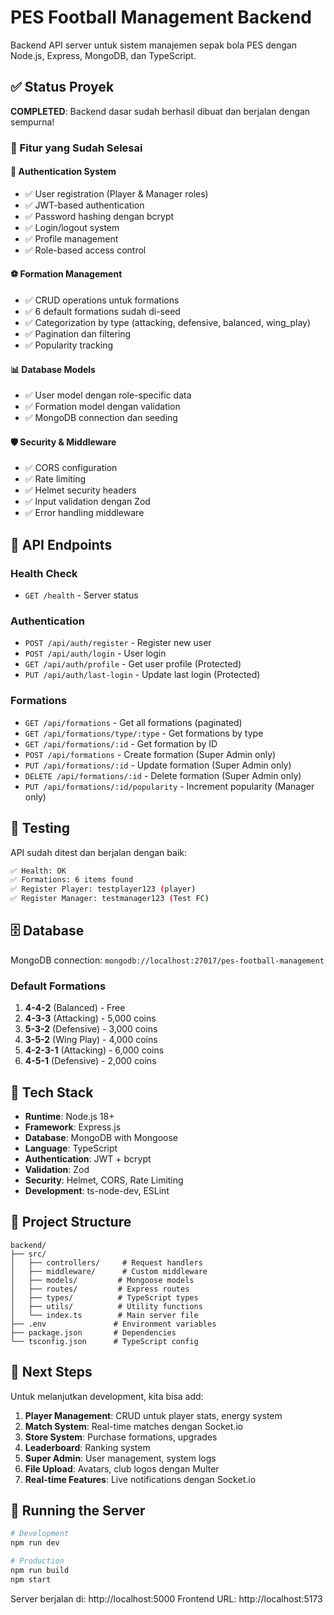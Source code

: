 # PES Football Management Backend

Backend API server untuk sistem manajemen sepak bola PES dengan Node.js, Express, MongoDB, dan TypeScript.

## ✅ Status Proyek

**COMPLETED**: Backend dasar sudah berhasil dibuat dan berjalan dengan sempurna!

### 🎯 Fitur yang Sudah Selesai

#### 🔐 Authentication System

- ✅ User registration (Player & Manager roles)
- ✅ JWT-based authentication
- ✅ Password hashing dengan bcrypt
- ✅ Login/logout system
- ✅ Profile management
- ✅ Role-based access control

#### ⚽ Formation Management

- ✅ CRUD operations untuk formations
- ✅ 6 default formations sudah di-seed
- ✅ Categorization by type (attacking, defensive, balanced, wing_play)
- ✅ Pagination dan filtering
- ✅ Popularity tracking

#### 📊 Database Models

- ✅ User model dengan role-specific data
- ✅ Formation model dengan validation
- ✅ MongoDB connection dan seeding

#### 🛡️ Security & Middleware

- ✅ CORS configuration
- ✅ Rate limiting
- ✅ Helmet security headers
- ✅ Input validation dengan Zod
- ✅ Error handling middleware

## 🚀 API Endpoints

### Health Check

- `GET /health` - Server status

### Authentication

- `POST /api/auth/register` - Register new user
- `POST /api/auth/login` - User login
- `GET /api/auth/profile` - Get user profile (Protected)
- `PUT /api/auth/last-login` - Update last login (Protected)

### Formations

- `GET /api/formations` - Get all formations (paginated)
- `GET /api/formations/type/:type` - Get formations by type
- `GET /api/formations/:id` - Get formation by ID
- `POST /api/formations` - Create formation (Super Admin only)
- `PUT /api/formations/:id` - Update formation (Super Admin only)
- `DELETE /api/formations/:id` - Delete formation (Super Admin only)
- `PUT /api/formations/:id/popularity` - Increment popularity (Manager only)

## 🧪 Testing

API sudah ditest dan berjalan dengan baik:

```bash
✅ Health: OK
✅ Formations: 6 items found
✅ Register Player: testplayer123 (player)
✅ Register Manager: testmanager123 (Test FC)
```

## 🗄️ Database

MongoDB connection: `mongodb://localhost:27017/pes-football-management`

### Default Formations

1. **4-4-2** (Balanced) - Free
2. **4-3-3** (Attacking) - 5,000 coins
3. **5-3-2** (Defensive) - 3,000 coins
4. **3-5-2** (Wing Play) - 4,000 coins
5. **4-2-3-1** (Attacking) - 6,000 coins
6. **4-5-1** (Defensive) - 2,000 coins

## 🔧 Tech Stack

- **Runtime**: Node.js 18+
- **Framework**: Express.js
- **Database**: MongoDB with Mongoose
- **Language**: TypeScript
- **Authentication**: JWT + bcrypt
- **Validation**: Zod
- **Security**: Helmet, CORS, Rate Limiting
- **Development**: ts-node-dev, ESLint

## 📁 Project Structure

```
backend/
├── src/
│   ├── controllers/     # Request handlers
│   ├── middleware/      # Custom middleware
│   ├── models/         # Mongoose models
│   ├── routes/         # Express routes
│   ├── types/          # TypeScript types
│   ├── utils/          # Utility functions
│   └── index.ts        # Main server file
├── .env               # Environment variables
├── package.json       # Dependencies
└── tsconfig.json      # TypeScript config
```

## 🌟 Next Steps

Untuk melanjutkan development, kita bisa add:

1. **Player Management**: CRUD untuk player stats, energy system
2. **Match System**: Real-time matches dengan Socket.io
3. **Store System**: Purchase formations, upgrades
4. **Leaderboard**: Ranking system
5. **Super Admin**: User management, system logs
6. **File Upload**: Avatars, club logos dengan Multer
7. **Real-time Features**: Live notifications dengan Socket.io

## 🚀 Running the Server

```bash
# Development
npm run dev

# Production
npm run build
npm start
```

Server berjalan di: http://localhost:5000
Frontend URL: http://localhost:5173
